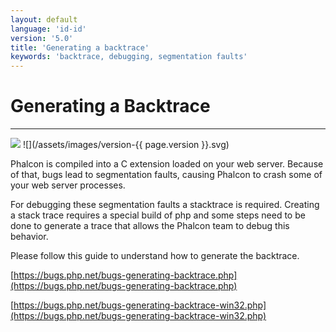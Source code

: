 ```yaml
---
layout: default
language: 'id-id'
version: '5.0'
title: 'Generating a backtrace'
keywords: 'backtrace, debugging, segmentation faults'
---
```


# Generating a Backtrace
- - -
![](/assets/images/document-status-stable-success.svg) ![](/assets/images/version-{{ page.version }}.svg)

Phalcon is compiled into a C extension loaded on your web server. Because of that, bugs lead to segmentation faults, causing Phalcon to crash some of your web server processes.

For debugging these segmentation faults a stacktrace is required. Creating a stack trace requires a special build of php and some steps need to be done to generate a trace that allows the Phalcon team to debug this behavior.

Please follow this guide to understand how to generate the backtrace.

[https://bugs.php.net/bugs-generating-backtrace.php](https://bugs.php.net/bugs-generating-backtrace.php)

[https://bugs.php.net/bugs-generating-backtrace-win32.php](https://bugs.php.net/bugs-generating-backtrace-win32.php)

